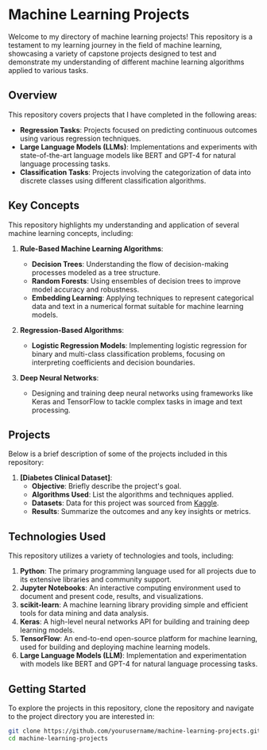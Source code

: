 # Machine Learning Projects

Welcome to my directory of machine learning projects! This repository is a testament to my learning journey in the field of machine learning, showcasing a variety of capstone projects designed to test and demonstrate my understanding of different machine learning algorithms applied to various tasks.

## Overview

This repository covers projects that I have completed in the following areas:

- **Regression Tasks**: Projects focused on predicting continuous outcomes using various regression techniques.
- **Large Language Models (LLMs)**: Implementations and experiments with state-of-the-art language models like BERT and GPT-4 for natural language processing tasks.
- **Classification Tasks**: Projects involving the categorization of data into discrete classes using different classification algorithms.

## Key Concepts

This repository highlights my understanding and application of several machine learning concepts, including:

1. **Rule-Based Machine Learning Algorithms**:
   - **Decision Trees**: Understanding the flow of decision-making processes modeled as a tree structure.
   - **Random Forests**: Using ensembles of decision trees to improve model accuracy and robustness.
   - **Embedding Learning**: Applying techniques to represent categorical data and text in a numerical format suitable for machine learning models.

2. **Regression-Based Algorithms**:
   - **Logistic Regression Models**: Implementing logistic regression for binary and multi-class classification problems, focusing on interpreting coefficients and decision boundaries.

3. **Deep Neural Networks**:
   - Designing and training deep neural networks using frameworks like Keras and TensorFlow to tackle complex tasks in image and text processing.

## Projects

Below is a brief description of some of the projects included in this repository:

1. **[Diabetes Clinical Dataset]**:
   - **Objective**: Briefly describe the project's goal.
   - **Algorithms Used**: List the algorithms and techniques applied.
   - **Datasets**: Data for this project was sourced from [Kaggle](https://www.kaggle.com/datasets/priyamchoksi/100000-diabetes-clinical-dataset).
   - **Results**: Summarize the outcomes and any key insights or metrics.



## Technologies Used

This repository utilizes a variety of technologies and tools, including:

1. **Python**: The primary programming language used for all projects due to its extensive libraries and community support.
2. **Jupyter Notebooks**: An interactive computing environment used to document and present code, results, and visualizations.
3. **scikit-learn**: A machine learning library providing simple and efficient tools for data mining and data analysis.
4. **Keras**: A high-level neural networks API for building and training deep learning models.
5. **TensorFlow**: An end-to-end open-source platform for machine learning, used for building and deploying machine learning models.
6. **Large Language Models (LLM)**: Implementation and experimentation with models like BERT and GPT-4 for natural language processing tasks.

## Getting Started

To explore the projects in this repository, clone the repository and navigate to the project directory you are interested in:

```bash
git clone https://github.com/yourusername/machine-learning-projects.git
cd machine-learning-projects

